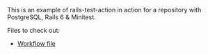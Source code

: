 This is an example of rails-test-action in action for a repository with PostgreSQL, Rails 6 & Minitest.

Files to check out:
  - [Workflow file](https://github.com/Syntaf/rails-test-action-example/blob/master/.github/workflows/test.yml)
